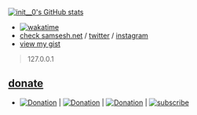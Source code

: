 [![init__0's GitHub stats](https://github-readme-stats.vercel.app/api?username=samsesh&show_icons=true&theme=blueberry)](https://SamSesh.net)

* [![wakatime](https://wakatime.com/badge/user/2d790348-8bf9-48d0-a885-8d98a4025aa6.svg)](https://wakatime.com/@2d790348-8bf9-48d0-a885-8d98a4025aa6)
* [check samsesh.net](https://samsesh.net) / [twitter](https://twitter.com/_samsesh) / [instagram](https://instagram.com/sam.sesh)
* [view my gist](https://gist.github.com/samsesh)

> 127.0.0.1

## [donate](https://github.com/samsesh/donate) 
* [![Donation](https://img.shields.io/badge/PAYPAL-donate-blue.svg)](https://paypal.me/samsesh) | [![Donation](https://img.shields.io/badge/cryptocurrency-donate-yellow.svg)](https://nowpayments.io/donation/samsesh) | [![Donation](https://img.shields.io/badge/IDPay-donate-blue.svg)](https://idpay.ir/samsesh) | [![subscribe](https://img.shields.io/badge/Patreon-subscribe-red.svg)](https://www.patreon.com/SamSesh) 